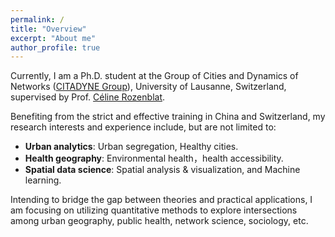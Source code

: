 ```yaml
---
permalink: /
title: "Overview"
excerpt: "About me"
author_profile: true
---
```


Currently, I am a Ph.D. student at the Group of Cities and Dynamics of Networks ([CITADYNE Group](https://wp.unil.ch/citadyne-news/)), University of Lausanne, Switzerland, supervised by Prof. [Céline Rozenblat](https://applicationspub.unil.ch/interpub/noauth/php/Un/UnPers.php?PerNum=1048878&LanCode=8). 

Benefiting from the strict and effective training in China and Switzerland, my research interests and experience include, but are not limited to:
* **Urban analytics**: Urban segregation, Healthy cities.
* **Health geography**: Environmental health，health accessibility.
* **Spatial data science**: Spatial analysis & visualization, and Machine learning.

Intending to bridge the gap between theories and practical applications, I am focusing on utilizing quantitative methods to explore intersections among urban geography, public health, network science, sociology, etc.

